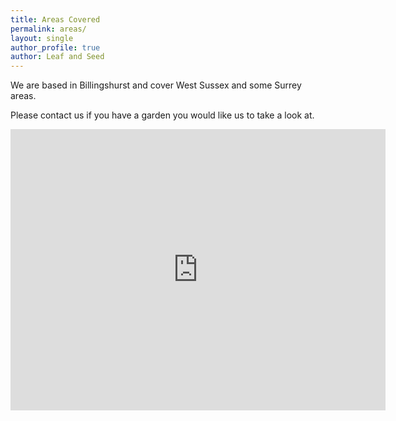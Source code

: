 ```yaml
---
title: Areas Covered
permalink: areas/
layout: single
author_profile: true
author: Leaf and Seed
---
```

We are based in Billingshurst and cover West Sussex and some Surrey areas. 

Please contact us if you have a garden you would like us to take a look at.

<iframe src="https://www.google.com/maps/embed?pb=!1m14!1m12!1m3!1d80298.06584764745!2d-0.6583536533807!3d51.02881077535441!2m3!1f0!2f0!3f0!3m2!1i1024!2i768!4f13.1!5e0!3m2!1sen!2suk!4v1488047428423" width="600" height="450" frameborder="0" style="border:0" allowfullscreen></iframe>

